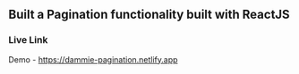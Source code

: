 ## Built a Pagination functionality built with ReactJS

### Live Link
Demo - https://dammie-pagination.netlify.app
